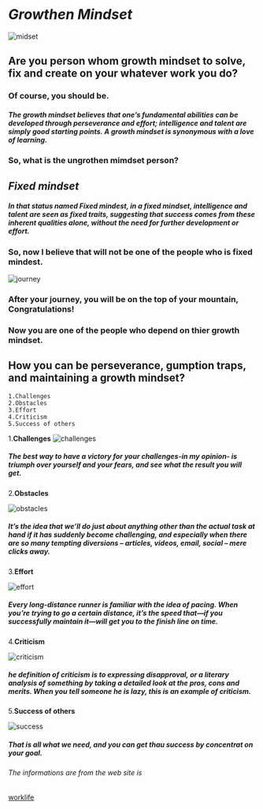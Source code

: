 
# ***Growthen Mindset***
![midset](https://metrifit.com/wp-content/uploads/2020/08/growthmindsetlandscape.jpg)
## Are you person whom growth mindset to solve, fix and create on your whatever work you do?

### Of course, you should be.
##### The growth mindset believes that one’s fundamental abilities can be developed through perseverance and effort; intelligence and talent are simply good starting points. A growth mindset is synonymous with a love of learning.

### So, what is the ungrothen mimdset person?
## ***Fixed mindset***
##### In that status named Fixed mindest, in a fixed mindset, intelligence and talent are seen as fixed traits, suggesting that success comes from these inherent qualities alone, without the need for further development or effort.

### So, now I believe that will not be one of the people who is fixed mindest.

![journey](https://phrenimos.com/wp-content/uploads/2017/09/Importance-of-leadership-Leadership-Journey.jpg)

### After your journey, you will be on the top of your mountain, Congratulations!
### Now you are one of the people who depend on thier growth mindset.

## How you can be perseverance, gumption traps, and maintaining a growth mindset?
~~~~~~~~~~~
1.Challenges
2.Obstacles
3.Effort
4.Criticism
5.Success of others
~~~~~~~~~~~~~~~~


1.**Challenges**
![challenges](https://www.uni-med.net/wp-content/uploads/2020/04/Immagine.jpeg)
##### The best way to have a victory for your challenges-in my opinion- is triumph over yourself and your fears, and see what the result you will get.

2.**Obstacles**


![obstacles](https://thumbs.dreamstime.com/b/teamwork-how-to-overcome-obstacles-achieving-goal-concept-businesspeople-obstacle-vector-illustration-stick-figures-134850936.jpg)
##### It’s the idea that we’ll do just about anything other than the actual task at hand if it has suddenly become challenging, and especially when there are so many tempting diversions – articles, videos, email, social – mere clicks away.

3.**Effort**

![effort](https://i0.wp.com/www.riskology.co/wp-content/uploads/2015/10/pacing.jpg?resize=1024%2C643&ssl=1)

##### Every long-distance runner is familiar with the idea of pacing. When you’re trying to go a certain distance, it’s the speed that—if you successfully maintain it—will get you to the finish line on time.


4.**Criticism**

![criticism](https://www.nyfa.edu/student-resources/wp-content/uploads/2016/03/Crushed-by-Criticism-Vector-Image.png)

##### he definition of criticism is to expressing disapproval, or a literary analysis of something by taking a detailed look at the pros, cons and merits. When you tell someone he is lazy, this is an example of criticism.

5.**Success of others**


![success](https://thoughtcatalog.com/wp-content/uploads/2014/04/deriansuccess584.jpg)

##### That is all what we need, and you can get thau success by concentrat on your goal.



###### *The informations are from the web site is* 
[worklife](https://www.atlassian.com/blog/inside-atlassian/growth-mindset)



